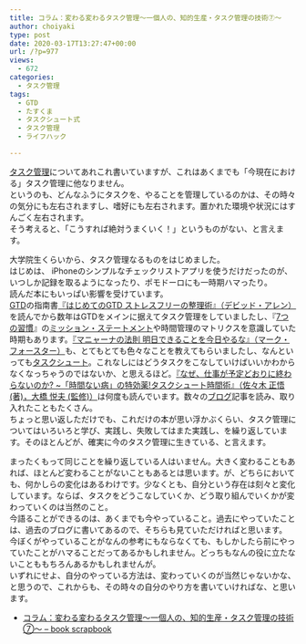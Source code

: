 ```yaml
---
title: コラム：変わる変わるタスク管理〜一個人の、知的生産・タスク管理の技術⑦〜
author: choiyaki
type: post
date: 2020-03-17T13:27:47+00:00
url: /?p=977
views:
  - 672
categories:
  - タスク管理
tags:
  - GTD
  - たすくま
  - タスクシュート式
  - タスク管理
  - ライフハック

---
```

[タスク管理][1]についてあれこれ書いていますが、これはあくまでも「今現在における」タスク管理に他なりません。  
というのも、どんなふうにタスクを、やることを管理しているのかは、その時々の気分にも左右されますし、嗜好にも左右されます。置かれた環境や状況にはすんごく左右されます。  
そう考えると、「こうすれば絶対うまくいく！」というものがない、と言えます。

大学院生くらいから、タスク管理なるものをはじめました。  
はじめは、 iPhoneのシンプルなチェックリストアプリを使うだけだったのが、いつしか記録を取るようになったり、ポモドーロにも一時期ハマったり。  
読んだ本にもいっぱい影響を受けています。  
[GTD][2]の指南書[『はじめてのGTD ストレスフリーの整理術』（デビッド・アレン）][3]を読んでから数年はGTDをメインに据えてタスク管理をしていましたし、『[7つの習慣][4]』の[ミッション・ステートメント][5]や時間管理のマトリクスを意識していた時期もあります。[『マニャーナの法則 明日できることを今日やるな』（マーク・フォースター）][6]も、とてもとても色々なことを教えてもらいましたし、なんといっても[タスクシュート][7]。これなしにはどうタスクをこなしていけばいいかわからなくなっちゃうのではないか、と思えるほど。[『なぜ、仕事が予定どおりに終わらないのか? ~「時間ない病」の特効薬!タスクシュート時間術』（佐々木 正悟 (著)，大橋 悦夫 (監修)）][8]は何度も読んでいます。数々の[ブログ][9]記事を読み、取り入れたこともたくさん。  
ちょっと思い返しただけでも、これだけの本が思い浮かぶくらい、タスク管理についてはいろいろと学び、実践し、失敗してはまた実践し、を繰り返しています。そのほとんどが、確実に今のタスク管理に生きている、と言えます。

まったくもって同じことを繰り返している人はいません。大きく変わることもあれば、ほとんど変わることがないこともあるとは思います。が、どちらにおいても、何かしらの変化はあるわけです。少なくとも、自分という存在は刻々と変化しています。ならば、タスクをどうこなしていくか、どう取り組んでいくかが変わっていくのは当然のこと。  
今語ることができるのは、あくまでも今やっていること。過去にやっていたことは、過去のブログに書いてあるので、そちらも見ていただければと思います。  
今ぼくがやっていることがなんの参考にもならなくても、もしかしたら前にやっていたことがハマることだってあるかもしれません。どっちもなんの役に立たないことももちろんあるかもしれませんが。  
いずれにせよ、自分のやっている方法は、変わっていくのが当然じゃないかな、と思うので、これからも、その時々の自分のやり方を書いていければな、と思います。

  * [コラム：変わる変わるタスク管理〜一個人の、知的生産・タスク管理の技術⑦〜 &#8211; book scrapbook][10]

 [1]: https://scrapbox.io/choiyaki-hondana/%E3%82%BF%E3%82%B9%E3%82%AF%E7%AE%A1%E7%90%86
 [2]: https://scrapbox.io/choiyaki-hondana/GTD
 [3]: https://scrapbox.io/choiyaki-hondana/%E3%80%8E%E3%81%AF%E3%81%98%E3%82%81%E3%81%A6%E3%81%AEGTD_%E3%82%B9%E3%83%88%E3%83%AC%E3%82%B9%E3%83%95%E3%83%AA%E3%83%BC%E3%81%AE%E6%95%B4%E7%90%86%E8%A1%93%E3%80%8F%EF%BC%88%E3%83%87%E3%83%93%E3%83%83%E3%83%89%E3%83%BB%E3%82%A2%E3%83%AC%E3%83%B3%EF%BC%89
 [4]: https://scrapbox.io/choiyaki-hondana/7%E3%81%A4%E3%81%AE%E7%BF%92%E6%85%A3
 [5]: https://scrapbox.io/choiyaki-hondana/%E3%83%9F%E3%83%83%E3%82%B7%E3%83%A7%E3%83%B3%E3%83%BB%E3%82%B9%E3%83%86%E3%83%BC%E3%83%88%E3%83%A1%E3%83%B3%E3%83%88
 [6]: https://scrapbox.io/choiyaki-hondana/%E3%80%8E%E3%83%9E%E3%83%8B%E3%83%A3%E3%83%BC%E3%83%8A%E3%81%AE%E6%B3%95%E5%89%87_%E6%98%8E%E6%97%A5%E3%81%A7%E3%81%8D%E3%82%8B%E3%81%93%E3%81%A8%E3%82%92%E4%BB%8A%E6%97%A5%E3%82%84%E3%82%8B%E3%81%AA%E3%80%8F%EF%BC%88%E3%83%9E%E3%83%BC%E3%82%AF%E3%83%BB%E3%83%95%E3%82%A9%E3%83%BC%E3%82%B9%E3%82%BF%E3%83%BC%EF%BC%89
 [7]: https://scrapbox.io/choiyaki-hondana/%E3%82%BF%E3%82%B9%E3%82%AF%E3%82%B7%E3%83%A5%E3%83%BC%E3%83%88
 [8]: https://scrapbox.io/choiyaki-hondana/%E3%80%8E%E3%81%AA%E3%81%9C%E3%80%81%E4%BB%95%E4%BA%8B%E3%81%8C%E4%BA%88%E5%AE%9A%E3%81%A9%E3%81%8A%E3%82%8A%E3%81%AB%E7%B5%82%E3%82%8F%E3%82%89%E3%81%AA%E3%81%84%E3%81%AE%E3%81%8B%3F_~%E3%80%8C%E6%99%82%E9%96%93%E3%81%AA%E3%81%84%E7%97%85%E3%80%8D%E3%81%AE%E7%89%B9%E5%8A%B9%E8%96%AC!%E3%82%BF%E3%82%B9%E3%82%AF%E3%82%B7%E3%83%A5%E3%83%BC%E3%83%88%E6%99%82%E9%96%93%E8%A1%93%E3%80%8F%EF%BC%88%E4%BD%90%E3%80%85%E6%9C%A8_%E6%AD%A3%E6%82%9F__(%E8%91%97)%EF%BC%8C%E5%A4%A7%E6%A9%8B_%E6%82%A6%E5%A4%AB_(%E7%9B%A3%E4%BF%AE)%EF%BC%89
 [9]: https://scrapbox.io/choiyaki-hondana/%E3%83%96%E3%83%AD%E3%82%B0
 [10]: https://scrapbox.io/choiyaki-hondana/%E3%82%B3%E3%83%A9%E3%83%A0%EF%BC%9A%E5%A4%89%E3%82%8F%E3%82%8B%E5%A4%89%E3%82%8F%E3%82%8B%E3%82%BF%E3%82%B9%E3%82%AF%E7%AE%A1%E7%90%86%E3%80%9C%E4%B8%80%E5%80%8B%E4%BA%BA%E3%81%AE%E3%80%81%E7%9F%A5%E7%9A%84%E7%94%9F%E7%94%A3%E3%83%BB%E3%82%BF%E3%82%B9%E3%82%AF%E7%AE%A1%E7%90%86%E3%81%AE%E6%8A%80%E8%A1%93%E2%91%A6%E3%80%9C